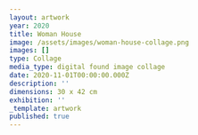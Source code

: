 ```yaml
---
layout: artwork
year: 2020
title: Woman House
image: /assets/images/woman-house-collage.png
images: []
type: Collage
media_type: digital found image collage
date: 2020-11-01T00:00:00.000Z
description: ''
dimensions: 30 x 42 cm
exhibition: ''
_template: artwork
published: true
---
```


